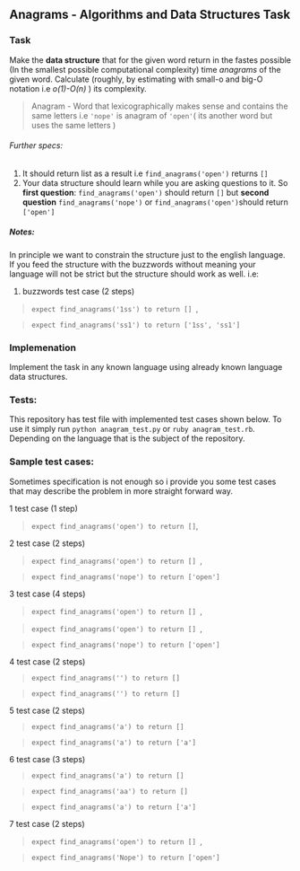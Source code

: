 ## Anagrams - Algorithms and Data Structures Task

### Task
Make the **data structure** that for the given word return in the fastes possible (In the smallest possible computational complexity) time *anagrams* of the given word. Calculate (roughly, by estimating with small-o and big-O notation i.e *o(1)-O(n)* ) its complexity.

> Anagram - Word that lexicographically makes sense and contains the same letters
> i.e `'nope'` is anagram of `'open'`( its another word but uses the same letters )

###### Further specs:
1. It should return list as a result i.e
```find_anagrams('open')``` returns ```[]```
2. Your data structure should learn while you are asking questions to it. So **first question**:
```find_anagrams('open')``` should return ```[]``` but **second question**  ```find_anagrams('nope')``` or ```find_anagrams('open')```should return ```['open']```

##### Notes:
In principle we want to constrain the structure just to the english language.
If you feed the structure with the buzzwords without meaning your language will not be strict but the structure should work as well. i.e:
1. buzzwords test case (2 steps)
  > ```expect find_anagrams('1ss') to return [] ```,

  >```expect find_anagrams('ss1') to return ['1ss', 'ss1'] ```

### Implemenation
Implement the task in any known language using already known language data structures.

### Tests:
This repository has test file with implemented test cases shown below. To use it simply run `python anagram_test.py` or `ruby anagram_test.rb`. Depending on the language that is the subject of the repository.

### Sample test cases:
Sometimes specification is not enough so i provide you some test cases that may describe the problem in more straight forward way.

1 test case (1 step)

> ```expect find_anagrams('open') to return []```,

2 test case (2 steps)

> ```expect find_anagrams('open') to return [] ```,

>```expect find_anagrams('nope') to return ['open'] ```

3 test case (4 steps)

> ```expect find_anagrams('open') to return [] ```,

> ```expect find_anagrams('open') to return [] ```,

>```expect find_anagrams('nope') to return ['open'] ```

4 test case (2 steps)

>```expect find_anagrams('') to return [] ```

>```expect find_anagrams('') to return [] ```

5 test case (2 steps)

>```expect find_anagrams('a') to return [] ```

>```expect find_anagrams('a') to return ['a'] ```

6 test case (3 steps)

>```expect find_anagrams('a') to return [] ```

>```expect find_anagrams('aa') to return [] ```

>```expect find_anagrams('a') to return ['a'] ```

7 test case (2 steps)

> ```expect find_anagrams('open') to return [] ```,

>```expect find_anagrams('Nope') to return ['open'] ```
